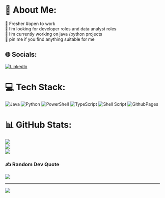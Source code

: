 # 💫 About Me:
🔭 Fresher #open to work<br>👯 I’m looking for developer roles and data analyst roles<br>🌱 I’m currently working on java /python projects<br>💬 pin me if you find anything suitable for me


## 🌐 Socials:
[![LinkedIn](https://img.shields.io/badge/LinkedIn-%230077B5.svg?logo=linkedin&logoColor=white)](https://linkedin.com/in/https://www.linkedin.com/in/sai-pradeep29/) 

# 💻 Tech Stack:
![Java](https://img.shields.io/badge/java-%23ED8B00.svg?style=for-the-badge&logo=openjdk&logoColor=white) ![Python](https://img.shields.io/badge/python-3670A0?style=for-the-badge&logo=python&logoColor=ffdd54) ![PowerShell](https://img.shields.io/badge/PowerShell-%235391FE.svg?style=for-the-badge&logo=powershell&logoColor=white) ![TypeScript](https://img.shields.io/badge/typescript-%23007ACC.svg?style=for-the-badge&logo=typescript&logoColor=white) ![Shell Script](https://img.shields.io/badge/shell_script-%23121011.svg?style=for-the-badge&logo=gnu-bash&logoColor=white) ![GithubPages](https://img.shields.io/badge/github%20pages-121013?style=for-the-badge&logo=github&logoColor=white)
# 📊 GitHub Stats:
![](https://github-readme-stats.vercel.app/api?username=saipradeep29&theme=dark&hide_border=true&include_all_commits=true&count_private=false)<br/>
![](https://github-readme-streak-stats.herokuapp.com/?user=saipradeep29&theme=dark&hide_border=true)<br/>
![](https://github-readme-stats.vercel.app/api/top-langs/?username=saipradeep29&theme=dark&hide_border=true&include_all_commits=true&count_private=false&layout=compact)

### ✍️ Random Dev Quote
![](https://quotes-github-readme.vercel.app/api?type=horizontal&theme=radical)

---
[![](https://visitcount.itsvg.in/api?id=saipradeep29&icon=0&color=0)](https://visitcount.itsvg.in)

<!-- Proudly created with GPRM ( https://gprm.itsvg.in ) -->